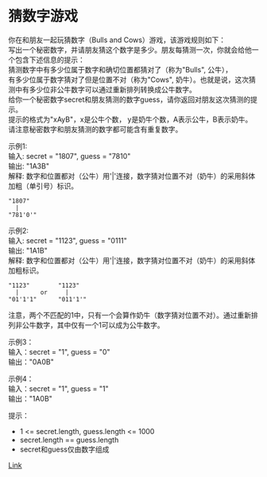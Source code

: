 <h1>猜数字游戏</h1>

你在和朋友一起玩猜数字（Bulls and Cows）游戏，该游戏规则如下：</br>
写出一个秘密数字，并请朋友猜这个数字是多少。朋友每猜测一次，你就会给他一个包含下述信息的提示：</br>
猜测数字中有多少位属于数字和确切位置都猜对了（称为"Bulls", 公牛），</br>
有多少位属于数字猜对了但是位置不对（称为"Cows", 奶牛）。也就是说，这次猜测中有多少位非公牛数字可以通过重新排列转换成公牛数字。</br>
给你一个秘密数字secret和朋友猜测的数字guess，请你返回对朋友这次猜测的提示。</br>
提示的格式为"xAyB"，x是公牛个数， y是奶牛个数，A表示公牛，B表示奶牛。</br>
请注意秘密数字和朋友猜测的数字都可能含有重复数字。</br>

示例1:</br>
输入: secret = "1807", guess = "7810"</br>
输出: "1A3B"</br>
解释: 数字和位置都对（公牛）用'|'连接，数字猜对位置不对（奶牛）的采用斜体加粗（单引号）标识。</br>

    "1807"
      |
    "781'0'"

示例2:</br>
输入: secret = "1123", guess = "0111"</br>
输出: "1A1B"</br>
解释: 数字和位置都对（公牛）用'|'连接，数字猜对位置不对（奶牛）的采用斜体加粗标识。</br>

    "1123"        "1123"
      |      or     |
    "01'1'1"      "011'1'"

注意，两个不匹配的1中，只有一个会算作奶牛（数字猜对位置不对）。通过重新排列非公牛数字，其中仅有一个1可以成为公牛数字。</br>

示例3：</br>
输入：secret = "1", guess = "0"</br>
输出："0A0B"</br>

示例4：</br>
输入：secret = "1", guess = "1"</br>
输出："1A0B"</br>

提示：
- 1 <= secret.length, guess.length <= 1000
- secret.length == guess.length
- secret和guess仅由数字组成

[Link](https://leetcode-cn.com/problems/bulls-and-cows/)